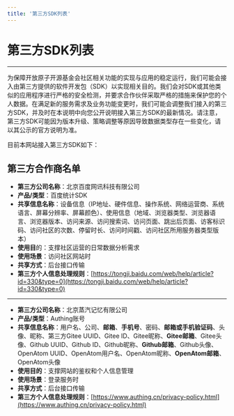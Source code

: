 ```yaml
---
title: '第三方SDK列表'
---
```


<div class='markdown markdown-statement'>

# 第三方SDK列表

<hr/>

为保障开放原子开源基金会社区相关功能的实现与应用的稳定运行，我们可能会接入由第三方提供的软件开发包（SDK）以实现相关目的。我们会对SDK或其他类似的应用程序进行严格的安全检测，并要求合作伙伴采取严格的措施来保护您的个人数据。在满足新的服务需求及业务功能变更时，我们可能会调整我们接入的第三方SDK，并及时在本说明中向您公开说明接入第三方SDK的最新情况。请注意，第三方SDK可能因为版本升级、策略调整等原因导致数据类型存在一些变化，请以其公示的官方说明为准。

目前本网站接入第三方SDK如下：

## 第三方合作商名单

- **第三方公司名称**：北京百度网讯科技有限公司
- **产品/类型**：百度统计SDK
- **共享信息名称**：设备信息（IP地址、硬件信息、操作系统、网络运营商、系统语言、屏幕分辨率、屏幕颜色）、使用信息（地域、浏览器类型、浏览器语言、浏览器版本、访问来源、访问搜索词、访问页面、跳出后页面、访客标识码、访问社区的次数、停留时长、访问时间戳、访问社区所用服务器类型版本）
- **使用目**的：支撑社区运营的日常数据分析需求
- **使用场景**：访问社区网站时
- **共享方式**：后台接口传输
- **第三方个人信息处理规则**：[https://tongji.baidu.com/web/help/article?id=330&type=0](https://tongji.baidu.com/web/help/article?id=330&type=0)

<hr/>

- **第三方公司名称**：北京蒸汽记忆有限公司
- **产品/类型**：Authing账号
- **共享信息名称**：用户名、公司、**邮箱**、**手机号**、密码、**邮箱或手机验证码**、头像、昵称、第三方Gitee UUID、Gitee ID、Gitee昵称、**Gitee邮箱**、Gitee头像、Github UUID、Github ID、Github昵称、**Github邮箱**、Github头像、OpenAtom UUID、OpenAtom用户名、OpenAtom昵称、**OpenAtom邮箱**、OpenAtom头像
- **使用目的**：支撑网站的鉴权和个人信息管理
- **使用场景**：登录服务时
- **共享方式**：后台接口传输
- **第三方个人信息处理规则**：[https://www.authing.cn/privacy-policy.html](https://www.authing.cn/privacy-policy.html)

</div>
